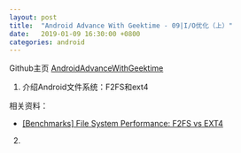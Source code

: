 ```yaml
---
layout: post
title:  "Android Advance With Geektime - 09|I/O优化（上）"
date:   2019-01-09 16:30:00 +0800
categories: android
---
```


Github主页
[AndroidAdvanceWithGeektime](https://github.com/AndroidAdvanceWithGeektime)

1. 介绍Android文件系统：F2FS和ext4

相关资料：
- [[Benchmarks] File System Performance: F2FS vs EXT4](https://forum.xda-developers.com/showthread.php?t=2697069)


2.
